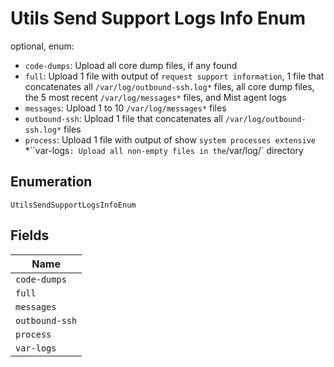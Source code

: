 
# Utils Send Support Logs Info Enum

optional, enum:
* `code-dumps`: Upload all core dump files, if any found
* `full`: Upload 1 file with output of `request support information`, 1 file that concatenates all `/var/log/outbound-ssh.log*` files, all core dump files, the 5 most recent `/var/log/messages*` files, and Mist agent logs
* `messages`: Upload 1 to 10 `/var/log/messages*` files
* `outbound-ssh`: Upload 1 file that concatenates all `/var/log/outbound-ssh.log*` files
* `process`: Upload 1 file with output of show ``system processes extensive`` *``var-logs`: Upload all non-empty files in the`/var/log/` directory

## Enumeration

`UtilsSendSupportLogsInfoEnum`

## Fields

| Name |
|  --- |
| `code-dumps` |
| `full` |
| `messages` |
| `outbound-ssh` |
| `process` |
| `var-logs` |

